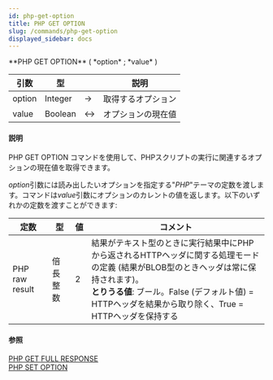 ```yaml
---
id: php-get-option
title: PHP GET OPTION
slug: /commands/php-get-option
displayed_sidebar: docs
---
```


<!--REF #_command_.PHP GET OPTION.Syntax-->**PHP GET OPTION** ( *option* ; *value* )<!-- END REF-->
<!--REF #_command_.PHP GET OPTION.Params-->
| 引数 | 型 |  | 説明 |
| --- | --- | --- | --- |
| option | Integer | &srarr; | 取得するオプション |
| value | Boolean | &harr; | オプションの現在値 |

<!-- END REF-->

#### 説明 

<!--REF #_command_.PHP GET OPTION.Summary-->PHP GET OPTION コマンドを使用して、PHPスクリプトの実行に関連するオプションの現在値を取得できます。<!-- END REF-->

*option*引数には読み出したいオプションを指定する"*PHP*"テーマの定数を渡します。コマンドは*value*引数にオプションのカレントの値を返します。以下のいずれかの定数を渡すことができます:

| 定数             | 型    | 値 | コメント                                                                                                                                                       |
| -------------- | ---- | - | ---------------------------------------------------------------------------------------------------------------------------------------------------------- |
| PHP raw result | 倍長整数 | 2 | 結果がテキスト型のときに実行結果中にPHPから返されるHTTPヘッダに関する処理モードの定義 (結果がBLOB型のときヘッダは常に保持されます)。<br/>**とりうる値**: ブール。False (デフォルト値) = HTTPヘッダを結果から取り除く、True = HTTPヘッダを保持する |

#### 参照 

[PHP GET FULL RESPONSE](php-get-full-response.md)  
[PHP SET OPTION](php-set-option.md)  